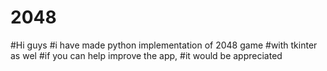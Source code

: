 # 2048
#Hi guys
#i have made python implementation of 2048 game
#with tkinter as wel
#if you can help improve the app,
#it would be appreciated
